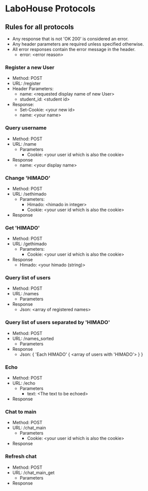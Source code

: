 # LaboHouse Protocols

## Rules for all protocols
  * Any response that is not 'OK 200' is considered an error.
  * Any header parameters are required unless specified otherwise.
  * All error responses contain the error message in the header.
    * error: \<error reason\>

### Register a new User
  * Method: POST
  * URL: /register
  * Header Parameters:
    * name: \<requested display name of new User\>
    * student_id: \<student id\>
  * Response:
    * Set-Cookie: \<your new id\>
    * name: \<your name\>

### Query username
  * Method: POST
  * URL: /name
    * Parameters
        * Cookie: \<your user id which is also the cookie\>
  * Response
    * name: \<your display name\>

### Change 'HIMADO'
  * Method: POST
  * URL: /sethimado
    * Parameters:
      * Himado: \<himado in integer\>
      * Cookie: \<your user id which is also the cookie\>
  * Response

### Get 'HIMADO'
  * Method: POST
  * URL: /gethimado
    * Parameters:
      * Cookie: \<your user id which is also the cookie\>
  * Response
    * Himado: \<your himado (string)\>

### Query list of users
  * Method: POST
  * URL: /names
    * Parameters
  * Response
    * Json: \<array of registered names\>

### Query list of users separated by 'HIMADO'
  * Method: POST
  * URL: /names_sorted
    * Parameters
  * Response
    * Json:  { 'Each HIMADO' { \<array of users with 'HIMADO'\> } }

### Echo
  * Method: POST
  * URL: /echo
    * Parameters
      * text: \<The text to be echoed\>
  * Response

### Chat to main
  * Method: POST
  * URL: /chat_main
    * Parameters
      * Cookie: \<your user id which is also the cookie\>
  * Response

### Refresh chat
  * Method: POST
  * URL: /chat_main_get
    * Parameters
  * Response